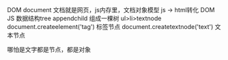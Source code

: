 DOM document 文档就是网页，js内存里，文档对象模型
js -> html转化
DOM JS 数据结构tree appendchild 组成一棵树
ul>li>textnode
document.createelement('tag')  标签节点
document.createtextnode('text')  文本节点


哪怕是文字都是节点，都是对象